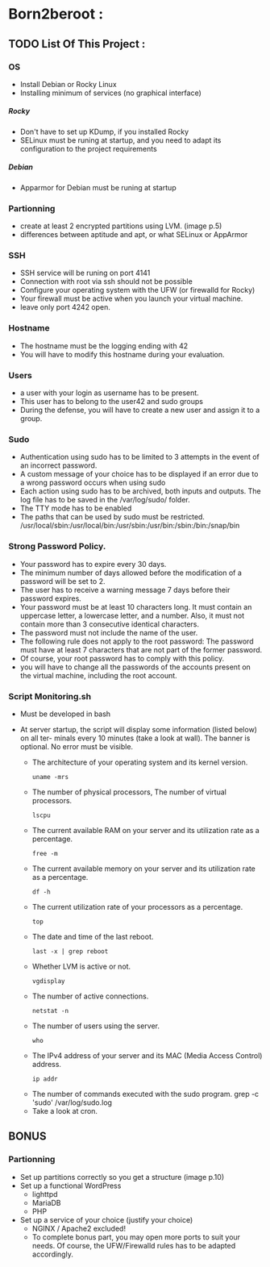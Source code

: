 # Born2beroot :

## TODO List Of This Project :

### OS
- Install Debian or Rocky Linux
- Installing minimum of services (no graphical interface)

##### Rocky
- Don't have to set up KDump, if you installed Rocky
- SELinux must be runing at startup, and you need to adapt its configuration to the project requirements

##### Debian
- Apparmor for Debian must be runing at startup

### Partionning
- create at least 2 encrypted partitions using LVM. (image p.5)
- differences between aptitude and apt, or what SELinux or AppArmor

### SSH
- SSH service will be runing on port 4141
- Connection with root via ssh should not be possible
- Configure your operating system with the UFW (or firewalld for Rocky)
- Your firewall must be active when you launch your virtual machine.
- leave only port 4242 open.

### Hostname
- The hostname must be the logging ending with 42
- You will have to modify this hostname during your evaluation.

### Users
- a user with your login as username has to be present.
- This user has to belong to the user42 and sudo groups
- During the defense, you will have to create a new user and assign it to a group.

### Sudo
- Authentication using sudo has to be limited to 3 attempts in the event of an incorrect password.
- A custom message of your choice has to be displayed if an error due to a wrong password occurs when using sudo
- Each action using sudo has to be archived, both inputs and outputs. The log file has to be saved in the /var/log/sudo/ folder.
- The TTY mode has to be enabled
- The paths that can be used by sudo must be restricted.
	/usr/local/sbin:/usr/local/bin:/usr/sbin:/usr/bin:/sbin:/bin:/snap/bin

### Strong Password Policy.

- Your password has to expire every 30 days.
- The minimum number of days allowed before the modification of a password will be set to 2.
- The user has to receive a warning message 7 days before their password expires.
- Your password must be at least 10 characters long. It must contain an uppercase
	letter, a lowercase letter, and a number. Also, it must not contain more than 3
	consecutive identical characters.
- The password must not include the name of the user.
- The following rule does not apply to the root password: The password must have
	at least 7 characters that are not part of the former password.
- Of course, your root password has to comply with this policy.
- you will have to change all the passwords of the accounts present on the virtual machine,
		including the root account.


### Script Monitoring.sh
- Must be developed in bash
- At server startup, the script will display some information (listed below) on all ter-
	minals every 10 minutes (take a look at wall). The banner is optional. No error must
	be visible.
 
	- The architecture of your operating system and its kernel version.
		 ```
		 uname -mrs
		 ```
	- The number of physical processors, The number of virtual processors.
		 ```
		 lscpu
		 ```
	- The current available RAM on your server and its utilization rate as a percentage.
		 ```
		 free -m
		 ```
	- The current available memory on your server and its utilization rate as a percentage.
		 ```
		 df -h
		 ```
	- The current utilization rate of your processors as a percentage.
		 ```
		 top
		 ```
	- The date and time of the last reboot.
		 ```
		 last -x | grep reboot
		 ```
	- Whether LVM is active or not.
		 ```
		 vgdisplay
		 ```
	- The number of active connections.
		 ```
		 netstat -n
		 ```
	- The number of users using the server.
		 ```
		 who
		 ```
	- The IPv4 address of your server and its MAC (Media Access Control) address.
		 ```
		 ip addr
		 ```
	- The number of commands executed with the sudo program.
		grep -c 'sudo' /var/log/sudo.log
	- Take a look at cron.

## BONUS

### Partionning
- Set up partitions correctly so you get a structure (image p.10)
- Set up a functional WordPress
	- lighttpd
	- MariaDB
	- PHP
- Set up a service of your choice (justify your choice)
	- NGINX / Apache2 excluded!
	- To complete bonus part, you may open more ports to suit your needs. Of course, the UFW/Firewalld rules has to be adapted accordingly.
